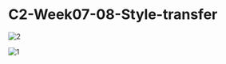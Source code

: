 # C2-Week07-08-Style-transfer


![2](https://user-images.githubusercontent.com/119879041/225196096-a9e9ed4a-73b7-42b2-9ae4-9b9b44ad2e83.jpg)

![1](https://user-images.githubusercontent.com/119879041/225193576-c409e231-0fd0-4cc7-b4d7-0b6b9b96b60d.png)
